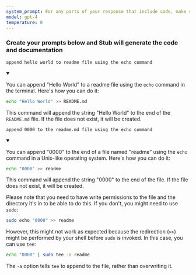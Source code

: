 ```yaml
---
system_prompt: For any parts of your response that include code, make sure to include the filename along with the backtick and the code snippets. For any environment variables, use stubuser and stubpassword as the login. For any commands, auto confirm any prompts on stdin. 
model: gpt-4
temperature: 0
---
```




### Create your prompts below and Stub will generate the code and documentation


```stub
append hello world to readme file using the echo command
```

<details open id="ce809e43e17ff50d7fb0368f2466a936">
<summary></summary>

You can append "Hello World" to a readme file using the `echo` command in the terminal. Here's how you can do it:

```bash
echo "Hello World" >> README.md
```

This command will append the string "Hello World" to the end of the `README.md` file. If the file does not exist, it will be created.
</details>



























```stub
append 0000 to the readme.md file using the echo command
```



<details open id="7b2d07413fb6121c44881337b0f7f01b">
<summary></summary>

You can append "0000" to the end of a file named "readme" using the `echo` command in a Unix-like operating system. Here's how you can do it:

```bash
echo "0000" >> readme
```

This command will append the string "0000" to the end of the file. If the file does not exist, it will be created.

Please note that you need to have write permissions to the file and the directory it's in to be able to do this. If you don't, you might need to use `sudo`:

```bash
sudo echo "0000" >> readme
```

However, this might not work as expected because the redirection (`>>`) might be performed by your shell before `sudo` is invoked. In this case, you can use `tee`:

```bash
echo "0000" | sudo tee -a readme
```

The `-a` option tells `tee` to append to the file, rather than overwriting it.
</details>

